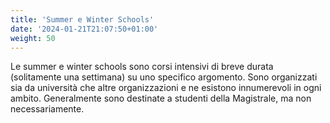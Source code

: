 ```yaml
---
title: 'Summer e Winter Schools'
date: '2024-01-21T21:07:50+01:00'
weight: 50
---
```


Le summer e winter schools sono corsi intensivi di breve durata (solitamente una settimana) su uno specifico argomento. Sono organizzati sia da università che altre organizzazioni e ne esistono innumerevoli in ogni ambito. Generalmente sono destinate a studenti della Magistrale, ma non necessariamente.

#